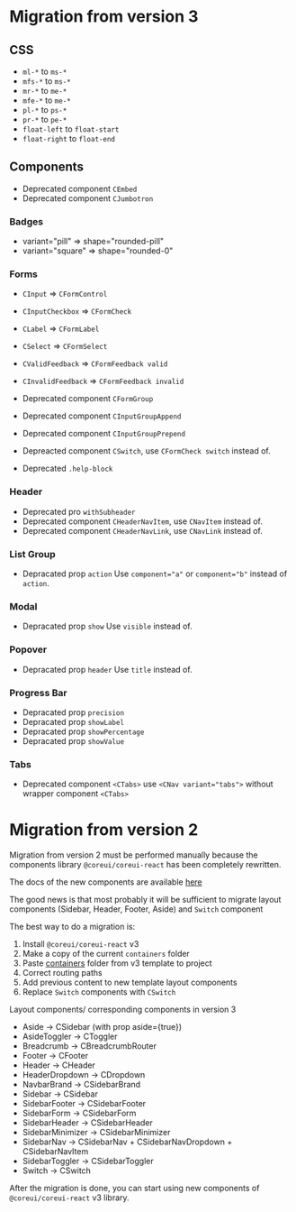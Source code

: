 # Migration from version 3

## CSS

- `ml-*` to `ms-*`
- `mfs-*` to `ms-*`
- `mr-*` to `me-*`
- `mfe-*` to `me-*`
- `pl-*` to `ps-*`
- `pr-*` to `pe-*`
- `float-left` to `float-start`
- `float-right` to `float-end`

## Components

- Deprecated component `CEmbed`
- Deprecated component `CJumbotron`

### Badges

- variant="pill" => shape="rounded-pill"
- variant="square" => shape="rounded-0"

### Forms

- `CInput` => `CFormControl`
- `CInputCheckbox` => `CFormCheck`
- `CLabel` => `CFormLabel`
- `CSelect` => `CFormSelect`
- `CValidFeedback` => `CFormFeedback valid`
- `CInvalidFeedback` => `CFormFeedback invalid`

- Deprecated component `CFormGroup`
- Deprecated component `CInputGroupAppend`
- Deprecated component `CInputGroupPrepend`
- Depreacted component `CSwitch`, use `CFormCheck switch` instead of.
- Deprecated `.help-block`

### Header

- Deprecated pro `withSubheader`
- Deprecated component `CHeaderNavItem`, use `CNavItem` instead of.
- Deprecated component `CHeaderNavLink`, use `CNavLink` instead of.

### List Group

- Depracated prop `action` Use `component="a"` or `component="b"` instead of `action`.

### Modal

- Depracated prop `show` Use `visible` instead of.

### Popover

- Depracated prop `header` Use `title` instead of.

### Progress Bar

- Depracated prop `precision`
- Depracated prop `showLabel`
- Depracated prop `showPercentage`
- Depracated prop `showValue`

### Tabs

- Deprecated component `<CTabs>` use `<CNav variant="tabs">` without wrapper component `<CTabs>`


# Migration from version 2

Migration from version 2 must be performed manually because the components library `@coreui/coreui-react` has been completely rewritten.

The docs of the new components are available [here](https://coreui.io/react/docs/)

The good news is that most probably it will be sufficient to migrate layout components (Sidebar, Header, Footer, Aside) and `Switch` component

The best way to do a migration is:
1. Install `@coreui/coreui-react` v3
2. Make a copy of the current `containers` folder
2. Paste [containers](https://github.com/coreui/coreui-free-react-admin-template/tree/master/src/containers) folder from v3 template to project
3. Correct routing paths
4. Add previous content to new template layout components
5. Replace `Switch` components with `CSwitch`

Layout components/ corresponding components in version 3
- Aside -> CSidebar (with prop aside={true})
- AsideToggler -> CToggler
- Breadcrumb -> CBreadcrumbRouter
- Footer -> CFooter
- Header -> CHeader
- HeaderDropdown -> CDropdown
- NavbarBrand -> CSidebarBrand
- Sidebar -> CSidebar
- SidebarFooter -> CSidebarFooter
- SidebarForm -> CSidebarForm
- SidebarHeader -> CSidebarHeader
- SidebarMinimizer -> CSidebarMinimizer
- SidebarNav -> CSidebarNav + CSidebarNavDropdown + CSidebarNavItem
- SidebarToggler -> CSidebarToggler
- Switch -> CSwitch

After the migration is done, you can start using new components of `@coreui/coreui-react` v3 library.
